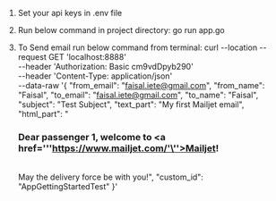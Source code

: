 1. Set your api keys in .env file

2. Run below command in project directory:
go run app.go

2. To Send email run below command from terminal:
curl --location --request GET 'localhost:8888' \
--header 'Authorization: Basic cm9vdDpyb290' \
--header 'Content-Type: application/json' \
--data-raw '{
    "from_email": "faisal.iete@gmail.com",
	"from_name": "Faisal",
	"to_email": "faisal.iete@gmail.com",
	"to_name": "Faisal",
	"subject": "Test Subject",
	"text_part": "My first Mailjet email",
	"html_part": "<h3>Dear passenger 1, welcome to <a href='\''https://www.mailjet.com/'\''>Mailjet</a>!</h3><br />May the delivery force be with you!",
    "custom_id": "AppGettingStartedTest"
}'
